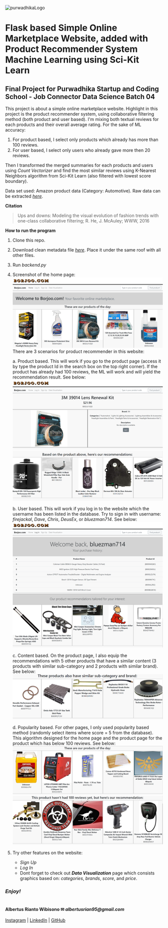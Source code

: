 ![purwadhikaLogo](https://d1ah56qj523gwb.cloudfront.net/uploads/organizations/logos/1538557444-kcgv11HXelvcOnlyrGcEpfwAf6hbPMhC.png)

# Flask based Simple Online Marketplace Website, added with Product Recommender System Machine Learning using Sci-Kit Learn
## Final Project for Purwadhika Startup and Coding School - Job Connector Data Science Batch 04

This project is about a simple online marketplace website. Highlight in this project is the product recommender system, using collaborative filtering method (both product and user based). 
I'm mixing both textual reviews for each products and their overall average rating. For the sake of ML accuracy:
1. For product based, I select only products which already has more than 100 reviews.
2. For user based, I select only users who already gave more then 20 reviews.

Then I transformed the merged summaries for each products and users using *Count Vectorizer* and find the most similar reviews using K-Nearest Neighbors algorithm from Sci-Kit Learn (also filtered with lowest score boundary).

Data set used: Amazon product data (Category: Automotive). Raw data can be extracted [*here*](http://jmcauley.ucsd.edu/data/amazon/). 

**Citation**
>Ups and downs: Modeling the visual evolution of fashion trends with one-class collaborative filtering; 
R. He, J. McAuley;
WWW, 2016


**How to run the program**
1. Clone this repo.
2. Download clean metadata file [*here*](https://drive.google.com/open?id=1Zs6K43auIMoXd0FXtaSp9BzGDkPQ5sSA). Place it under the same roof with all other files.
3. Run *backend.py*
4. Screenshot of the home page:
    ![HomePage](./ss1.png)
    There are 3 scenarios for product recommender in this website:

    a. Product based. This will work if you go to the product page (access it by type the product Id in the search box on the top right corner). If the product has already had 100 reviews, the ML will work and will yield the recommendation result. See below:
        ![ProductPage1](./ss2.png)
        ![ProductPage2](./ss3.png)

    b. User based. This will work if you log in to the website which the username has been listed in the database. Try to sign in with username: *firejackal*, *Dave*, *Chris*, *DeusEx*, or *bluezman714*. See below:
        ![UserPage1](./ss4.png)
        ![UserPage2](./ss5.png)

    c. Content based. On the product page, I also equip the recommendations with 5 other products that have a similar content (3 products with similar sub-category and 2 products with similar brand). See below:
        ![ContentBased](./ss8.png)
    
    d. Popularity based. For other pages, I only used popularity based method (randomly select items where score = 5 from the database). This algorithm designed for the home page and the product page for the product which has below 100 reviews. See below:
        ![Popularity1](./ss6.png)
        ![Popularity2](./ss7.png)
5. Try other features on the website:
    - *Sign Up*
    - *Log In*
    - Dont forget to check out _**Data Visualization**_ page which consists graphics based on: *categories*, *brands*, *score*, and *price*.

### **_Enjoy!_**

#

#### Albertus Rianto Wibisono ✉ _albertusrian95@gmail.com_

[Instagram](https://www.instagram.com/rian__wibisono) | 
[LinkedIn](https://www.linkedin.com/in/albertusrian95/) |
[GitHub](https://www.github.com/RiantoWibisono)
